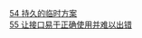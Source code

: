 [54 持久的临时方案](./97ThingsEveryProgrammerShouldKnow/54-TheLongevityOfInterimSolutions.md)  
[55 让接口易于正确使用并难以出错](./97ThingsEveryProgrammerShouldKnow/55-MakeInterfaceEasyToUseCorrectlyAndHardToUseIncorrectly.md)  